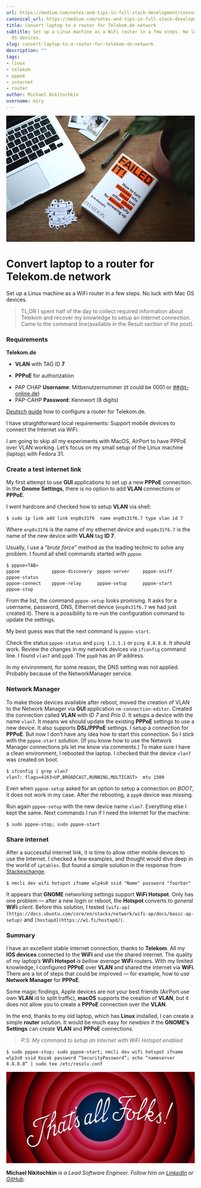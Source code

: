 ```yaml
---
url: https://medium.com/notes-and-tips-in-full-stack-development/convert-laptop-to-a-router-for-telekom-de-network-21bd2f9a0ef3
canonical_url: https://medium.com/notes-and-tips-in-full-stack-development/convert-laptop-to-a-router-for-telekom-de-network-21bd2f9a0ef3
title: Convert laptop to a router for Telekom.de network
subtitle: Set up a Linux machine as a WiFi router in a few steps. No luck with Mac
  OS devices.
slug: convert-laptop-to-a-router-for-telekom-de-network
description: ""
tags:
- linux
- telekom
- pppoe
- internet
- router
author: Michael Nikitochkin
username: miry
---
```


![Photo by Estée Janssens on Unsplash](/assets/2020-03-25-convert-laptop-to-a-router-for-telekom-de-network-0_PHf8wHoP_11uD31N.jpeg)

# Convert laptop to a router for Telekom.de network

Set up a Linux machine as a WiFi router in a few steps. No luck with Mac OS devices.

> TL;DR I spent half of the day to collect required information about Telekom and recover my knowledge to setup an Internet connection. Came to the command line(available in the Result section of the post).

### Requirements

**Telekom.de**

* **VLAN** with TAG ID **7**

* **PPPoE** for authorization
- PAP CHAP **Username**: Mitbenutzernummer (it could be 0001 or [<anschlusskennung>#<zugangsnummer>#<mitbenutzernummer>@t-online.de](mailto:002803261498#551009405383#0001@t-online.de))
- PAP-CAHP **Password**: Kennwort (8 digits)

[Deutsch guide](https://www.telekom.de/hilfe/downloads/octopus-f50-bng-adsl.pdf) how to configure a router for Telekom.de.

I have straightforward local requirements: Support mobile devices to connect the Internet via WiFi.

I am going to skip all my experiments with MacOS, AirPort to have PPPoE over VLAN working. Let’s focus on my small setup of the Linux machine (laptop) with Fedora 31.

### Create a test internet link

My first attempt to use **GUI** applications to set up a new **PPPoE** connection. In the **Gnome** **Settings**, there is no option to add **VLAN** connections or **PPPoE**.

I went hardcore and checked how to setup **VLAN** via shell:

```
$ sudo ip link add link enp0s31f6  name enp0s31f6.7 type vlan id 7
```

Where `enp0s31f6` is the name of my ethernet device and `enp0s31f6.7` is the name of the new device with **VLAN** tag **ID 7**.

Usually, I use a “*brute force*” method as the leading technic to solve any problem. I found all shell commands started with `pppoe`.

```
$ pppoe<TAB>
pppoe            pppoe-discovery  pppoe-server     pppoe-sniff      pppoe-status                    
pppoe-connect    pppoe-relay      pppoe-setup      pppoe-start      pppoe-stop
```

From the list, the command `pppoe-setup` looks promising. It asks for a username, password, DNS, Ethernet device (`enp0s31f6.7` we had just created it). There is a possibility to re-run the configuration command to update the settings.

My best guess was that the next command is `pppoe-start`.

Check the status `pppoe-status` and `ping 1.1.1.1` or `ping 8.8.8.8`. It should work. Review the changes in my network devices via `ifconfig` command line. I found `vlan7` and `ppp0`. The `ppp0` has an IP address.

In my environment, for some reason, the DNS setting was not applied. Probably because of the NetworkManager service.

### Network Manager

To make those devices available after reboot, moved the creation of VLAN to the Network Manager via **GUI** application `nm-connection-editor`. Created the connection called **VLAN** with *ID 7* and *Prio 0*. It setups a device with the name `vlan7`. It means we should update the existing **PPPoE** settings to use a new device.
It also supports **DSL/PPPoE** settings. I setup a connection for **PPPoE**. But now I don’t have any idea how to start this connection. So I stick with the `pppoe-start` solution. (If you know how to use the Network Manager connections pls let me know via comments.)
To make sure I have a clean environment, I rebooted the laptop. I checked that the device `vlan7` was created on boot.

```
$ ifconfig | grep vlan7
vlan7: flags=4163<UP,BROADCAST,RUNNING,MULTICAST>  mtu 1500
```

Even when `pppoe-setup` asked for an option to setup a connection on *BOOT*, it does not work in my case. After the rebooting, a `ppp0` device was missing.

Run again `pppoe-setup` with the new device name `vlan7`. Everything else I kept the same. Next commands I run if I need the internet for the machine:

```
$ sudo pppoe-stop; sudo pppoe-start
```

### Share internet

After a successful internet link, it is time to allow other mobile devices to use the Internet. I checked a few examples, and thought would dive deep in the world of `iptables`. But found a simple solution in the response from [Stackexchange](https://unix.stackexchange.com/questions/234552/create-wireless-access-point-and-share-internet-connection-with-nmcli/384513#384513?newreg=0df41e8831974270bc6e81351844659b).

```
$ nmcli dev wifi hotspot ifname wlp4s0 ssid "Name" password "foorbar"
```

It appears that **GNOME** networking settings support **WiFi Hotspot**. Only has one problem — after a new login or reboot, the **Hotspot** converts to *general* **WiFi** *client*. Before this solution, I tested `[wifi-ap](https://docs.ubuntu.com/core/en/stacks/network/wifi-ap/docs/basic-ap-setup)` and `[hostapd](https://w1.fi/hostapd/)`.

### Summary

I have an excellent stable internet connection, thanks to **Telekom**. 
All my **IOS devices** connected to the **WiFi** and use the shared internet. The quality of my laptop’s **WiFi Hotspot** *is bellow average* **WiFi** routers.
With my limited knowledge, I configured **PPPoE** over **VLAN** and shared the internet via **WiFi**. There are a lot of steps that could be improved — for example, how to use **Network Manager** for **PPPoE**.

Some magic findings, Apple devices are not your best friends (AirPort use own **VLAN** id to split traffic), **macOS** supports the creation of **VLAN**, but it does not allow you to create a **PPPoE** connection over the **VLAN**.

In the end, thanks to my old laptop, which has **Linux** installed, I can create a simple **router** solution.
It would be much easy for *newbies* if the **GNOME’s Settings** can create **VLAN** and **PPPoE** connections.

> *P.S: My command to setup an Internet with WiFi Hotspot enabled*

```
$ sudo pppoe-stop; sudo pppoe-start; nmcli dev wifi hotspot ifname wlp3s0 ssid Kozak password “SecurityPassword”; echo “nameserver 8.8.8.8” | sudo tee /etc/resolv.conf
```

![](/assets/2020-03-25-convert-laptop-to-a-router-for-telekom-de-network-1_iifqfnqorqkZVMpCyq1BjA.png)

**Michael Nikitochkin** *is a Lead Software Engineer. Follow him on [LinkedIn](https://www.linkedin.com/in/michaelnikitochkin/) or [GitHub](https://github.com/miry).*


